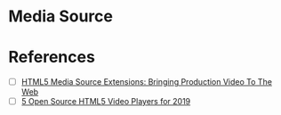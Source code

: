 # Media Source

# References

- [ ] [HTML5 Media Source Extensions: Bringing Production Video To The Web](https://www.smashingmagazine.com/2016/04/html5-media-source-extensions-bringing-production-video-web)
- [ ] [5 Open Source HTML5 Video Players for 2019](https://blog.bitsrc.io/5-open-source-html5-video-players-for-2018-38fa85932afb)
